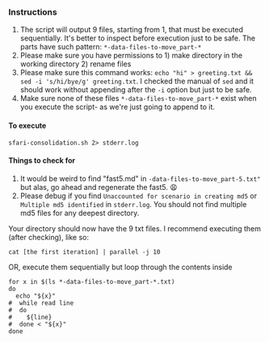 ### Instructions
1. The script will output 9 files, starting from 1, that must be executed sequentially. It's better to inspect before execution just to be safe. The parts have such pattern: `*-data-files-to-move_part-*`
2. Please make sure you have permissions to 1) make directory in the working directory 2) rename files
3. Please make sure this command works: `echo "hi" > greeting.txt && sed -i 's/hi/bye/g' greeting.txt`. I checked the manual of `sed` and it should work without appending after the `-i` option but just to be safe.
4. Make sure none of these files `*-data-files-to-move_part-*` exist when you execute the script- as we're just going to append to it.

#### To execute
```shell
sfari-consolidation.sh 2> stderr.log
```

#### Things to check for
1. It would be weird to find "fast5.md" in `-data-files-to-move_part-5.txt"` but alas, go ahead and regenerate the fast5. :weary:
2. Please debug if you find `Unaccounted for scenario in creating md5` or `Multiple md5 identified` in `stderr.log`. You should not find multiple md5 files for any deepest directory.

Your directory should now have the 9 txt files. I recommend executing them (after checking), like so:
```shell
cat [the first iteration] | parallel -j 10
```
OR, execute them sequentially but loop through the contents inside
```shell
for x in $(ls *-data-files-to-move_part-*.txt)
do
  echo "${x}"
#  while read line
#  do
#    ${line}
#  done < "${x}"
done
```